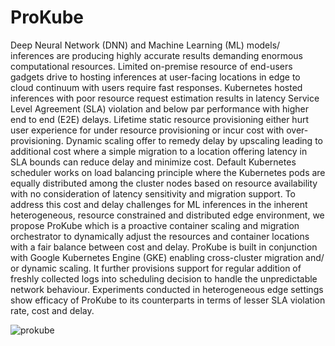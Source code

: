 # ProKube

Deep Neural Network (DNN) and Machine Learning (ML) models/ inferences are producing highly accurate results
demanding enormous computational resources. Limited on-premise resource of end-users gadgets drive to hosting inferences at
user-facing locations in edge to cloud continuum with users require fast responses. Kubernetes hosted inferences with poor resource
request estimation results in latency Service Level Agreement (SLA) violation and below par performance with higher end to end (E2E)
delays. Lifetime static resource provisioning either hurt user experience for under resource provisioning or incur cost with
over-provisioning. Dynamic scaling offer to remedy delay by upscaling leading to additional cost where a simple migration to a location
offering latency in SLA bounds can reduce delay and minimize cost. Default Kubernetes scheduler works on load balancing principle
where the Kubernetes pods are equally distributed among the cluster nodes based on resource availability with no consideration of
latency sensitivity and migration support. To address this cost and delay challenges for ML inferences in the inherent heterogeneous,
resource constrained and distributed edge environment, we propose ProKube which is a proactive container scaling and migration
orchestrator to dynamically adjust the resources and container locations with a fair balance between cost and delay. ProKube is built in
conjunction with Google Kubernetes Engine (GKE) enabling cross-cluster migration and/ or dynamic scaling. It further provisions
support for regular addition of freshly collected logs into scheduling decision to handle the unpredictable network behaviour.
Experiments conducted in heterogeneous edge settings show efficacy of ProKube to its counterparts in terms of lesser SLA violation
rate, cost and delay.



![prokube](https://github.com/BabarAli93/ProKube/assets/50677432/25ee7984-03b1-477d-bf36-7a6869573143)
